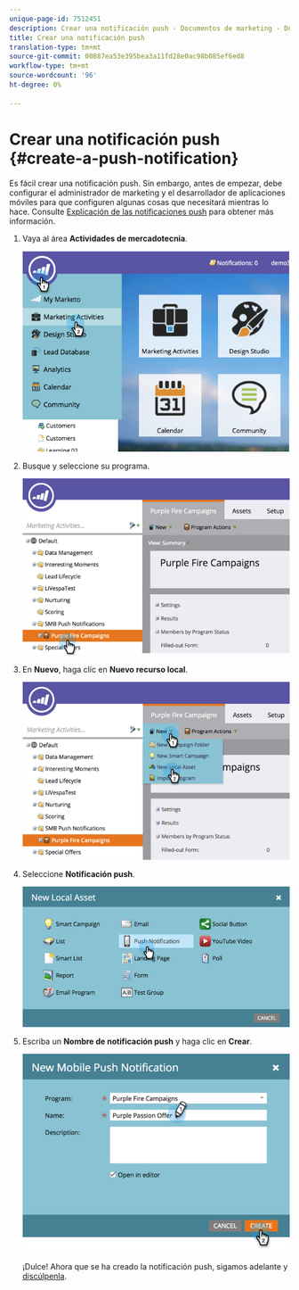```yaml
---
unique-page-id: 7512451
description: Crear una notificación push - Documentos de marketing - Documentación del producto
title: Crear una notificación push
translation-type: tm+mt
source-git-commit: 00887ea53e395bea3a11fd28e0ac98b085ef6ed8
workflow-type: tm+mt
source-wordcount: '96'
ht-degree: 0%

---
```



# Crear una notificación push {#create-a-push-notification}

Es fácil crear una notificación push. Sin embargo, antes de empezar, debe configurar el administrador de marketing y el desarrollador de aplicaciones móviles para que configuren algunas cosas que necesitará mientras lo hace. Consulte [Explicación de las notificaciones push](understanding-push-notifications.md) para obtener más información.

1. Vaya al área **Actividades de mercadotecnia**.

   ![](assets/image2015-4-22-18-3a46-3a14.png)

1. Busque y seleccione su programa.

   ![](assets/image2015-4-23-13-3a31-3a43.png)

1. En **Nuevo**, haga clic en **Nuevo recurso local**.

   ![](assets/image2015-4-23-13-3a33-3a20.png)

1. Seleccione **Notificación push**.

   ![](assets/image2015-4-23-13-3a35-3a6.png)

1. Escriba un **Nombre de notificación push** y haga clic en **Crear**.

   ![](assets/image2015-4-23-13-3a36-3a56.png)

   ¡Dulce! Ahora que se ha creado la notificación push, sigamos adelante y [discúlpenla](configure-mobile-push-notification.md).

